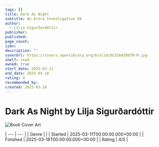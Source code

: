 ```yaml
---
tags: []
title: Dark As Night
subtitle: An Áróra Investigation 04
author:
  - Lilja Sigurðardóttir
publisher: 
published: 
page_count: 
isbn: 
description: ""
coverUrl: https://covers.openlibrary.org/b/olid/OL51643987M-M.jpg
shelf: read
owned: true
start_date: 2025-03-11
end_date: 2025-03-18
rating: 4
recommended_by: 
created: 2025-03-18
---
```


# Dark As Night by Lilja Sigurðardóttir

![Book Cover Art](https://covers.openlibrary.org/b/olid/OL51643987M-M.jpg)


| --- | --- |
| Genre |  |
| Started | 2025-03-11T00:00:00.000+00:00 |
| Finished | 2025-03-18T00:00:00.000+00:00 |
| Rating | 4/5 |

